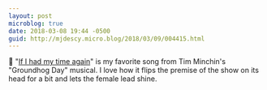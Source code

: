 ```yaml
---
layout: post
microblog: true
date: 2018-03-08 19:44 -0500
guid: http://mjdescy.micro.blog/2018/03/09/004415.html
---
```

🎵 "[If I had my time again](https://itunes.apple.com/us/album/if-i-had-my-time-again/1215389487?i=1215389792)" is my favorite song from Tim Minchin's "Groundhog Day" musical. I love how it flips the premise of the show on its head for a bit and lets the female lead shine.
